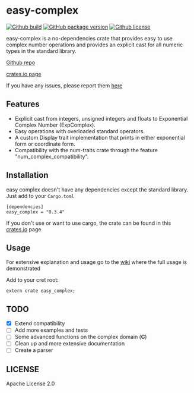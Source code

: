# easy-complex
[![Github build](https://img.shields.io/badge/build-passing-brightgreen.svg?style=flat-square)]()
[![GitHub package version](https://img.shields.io/crates/v/easy_complex.svg?style=flat-square)](https://crates.io/crates/easy_complex)
[![Github license](https://img.shields.io/badge/license-apache-blue.svg?style=flat-square)](https://github.com/spcan/easy-complex/blob/master/LICENSE)

easy-complex is a no-dependencies crate that provides easy to use complex number operations and provides an explicit cast for all numeric types in the standard library.

[Github repo](https://github.com/spcan/easy-complex)

[crates.io page](https://crates.io/crates/easy_complex)

If you have any issues, please report them [here](https://github.com/spcan/easy-complex/issues)

## Features

  - Explicit cast from integers, unsigned integers and floats to Exponential Complex Number (ExpComplex).
  - Easy operations with overloaded standard operators.
  - A custom Display trait implementation that prints in either exponential form or coordinate form.
  - Compatibility with the num-traits crate through the feature "num_complex\_compatibility".

## Installation
easy complex doesn't have any dependencies except the standard library.
Just add to your ```Cargo.toml```

```
[dependencies]
easy_complex = "0.3.4"
```
If you don't use or want to use cargo, the crate can be found in this [crates.io](https://crates.io/crates/easy_complex) page


## Usage
For extensive explanation and usage go to the [wiki](https://github.com/spcan/easy-complex/wiki) where the full usage is demonstrated

Add to your cret root:
```
extern crate easy_complex;
```

## TODO
 - [x] Extend compatibility
 - [ ] Add more examples and tests
 - [ ] Some advanced functions on the complex domain (**C**)
 - [ ] Clean up and more extensive documentation
 - [ ] Create a parser

## LICENSE
Apache License 2.0


